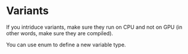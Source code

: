 # Variants
If you intriduce variants, make sure they run on CPU and not on GPU (in other words, make sure they are compiled).

You can use enum to define a new variable type.

